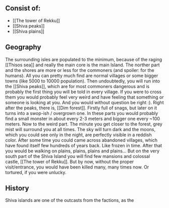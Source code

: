 ## Consist of: 
- [[The tower of Rekku]]
- [[Shiva peaks]]
- [[Shiva plains]]

## Geography
The surrounding isles are populated to the minimum, because of the raging [[Thisos sea]] and really the main core is the main Island. The norther part and  the shores are more or less for the commoners (and spoiler: for the humans). All you can pretty much find are normal villages or some bigger towns (like 5000 to 10000 population). Then undoubtedly, you will run into the [[Shiva peaks]], which are for most commoners dangerous and is probably the first thing you will be told in every village. 
If you were to cross them you would probably feel very weird and have feeling that something or someone is looking at you. And you would without question be right :). Right after the peaks, there is, [[Dim forest]]. Firstly full of snags, but later on it turns into a swop-ish / overgrown one. In these parts you would probably find a small monster in about every 2-3 meters and bigger one every ~100 meters. Now to the weird part. The minute you get closer to the forest, grey mist will surround you at all times. The sky will turn dark and the moons, which you could see only in the night, are perfectly visible in a reddish color.
After some time you could came across abandoned villages, which have found itself few hundreds of years back. Like frozen in time. After that you would be walking on plains, plains, plains and plains... But on the very south part of the Shiva Island you will find few mansions and colossal castle, [[The tower of Rekku]]. But by now, without the proper visit/entrance, you would have been killed many, many times now. Or tortured, if you were unlucky.

## History
Shiva islands are one of the outcasts from the factions, as the 